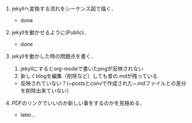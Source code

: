 1.  jekyllへ変換する流れをシーケンス図で描く．

    -   done

2.  jekyllを動かせるように(Public)．

    -   done

3.  jekyllを動かした時の問題点を書く．

    1.  jekyllにするとorg-modeで書いたpngが反映されない
    2.  新しくblogを編集（削除など）しても昔の.mdが残っている

    -   反映されていない？(~postsとconvで作成された~.mdファイルとの差分を削除出来ていない）

4.  PDFのリンクでいいのか新しい事をするのかを見極める．

    -   later...
